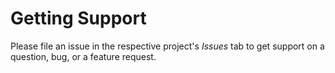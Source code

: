 # Getting Support

Please file an issue in the respective project's _Issues_ tab to get support on a question, bug, or a feature request.
